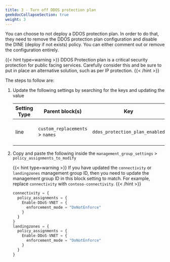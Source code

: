 ```yaml
---
title: 3 - Turn off DDOS protection plan
geekdocCollapseSection: true
weight: 3
---
```


You can choose to not deploy a DDOS protection plan. In order to do that, they need to remove the DDOS protection plan configuration and disable the DINE (deploy if not exists) policy. You can either comment out or remove the configuration entirely.

{{< hint type=warning >}}
DDOS Protection plan is a critical security protection for public facing services. Carefully consider this and be sure to put in place an alternative solution, such as per IP protection.
{{< /hint >}}

The steps to follow are:

1. Update the following settings by searching for the keys and updating the value

    | Setting Type | Parent block(s) | Key | Action | Count | Notes |
    | - | - | - | - | - | - |
    | line | `custom_replacements` > `names` | `ddos_protection_plan_enabled` | Update setting to `false` | 1 | |

1. Copy and paste the following inside the `management_group_settings` > `policy_assignments_to_modify`

    {{< hint type=warning >}}
If you have updated the `connectivity` or `landingzones` management group ID, then you need to update the management group ID in this block setting to match. For example, replace `connectivity` with `contoso-connectivity`.
    {{< /hint >}}

    ```terraform
    connectivity = {
      policy_assignments = {
        Enable-DDoS-VNET = {
          enforcement_mode = "DoNotEnforce"
        }
      }
    }
    landingzones = {
      policy_assignments = {
        Enable-DDoS-VNET = {
          enforcement_mode = "DoNotEnforce"
        }
      }
    }
    ```
